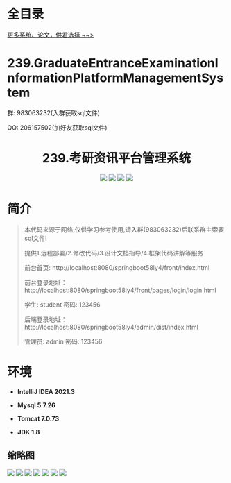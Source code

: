 # 全目录

[更多系统、论文，供君选择 ~~>](https://www.bitwise.net.cn)

# 239.GraduateEntranceExaminationInformationPlatformManagementSystem

<p>群: 983063232(入群获取sql文件)</p>
<p>QQ: 206157502(加好友获取sql文件)</p>

<p><h1 align="center">239.考研资讯平台管理系统</h1></p>


<p align="center">
	<img src="https://img.shields.io/badge/jdk-1.8-orange.svg"/>
    <img src="https://img.shields.io/badge/springboot-5.x-lightgrey.svg"/>
    <img src="https://img.shields.io/badge/vue-3.x-blue.svg"/>
    <img src="https://img.shields.io/badge/mybatis-5.x-yellow.svg"/>
</p>

# 简介

> 本代码来源于网络,仅供学习参考使用,请入群(983063232)后联系群主索要sql文件!
>
> 提供1.远程部署/2.修改代码/3.设计文档指导/4.框架代码讲解等服务
> 
> 前台首页: http://localhost:8080/springboot58ly4/front/index.html
> 
> 前台登录地址：http://localhost:8080/springboot58ly4/front/pages/login/login.html
>
> 学生: student   密码: 123456
>
> 后端登录地址：http://localhost:8080/springboot58ly4/admin/dist/index.html
>
> 管理员: admin   密码: 123456


# 环境

- <b>IntelliJ IDEA 2021.3</b>

- <b>Mysql 5.7.26</b>

- <b>Tomcat 7.0.73</b>

- <b>JDK 1.8</b>




## 缩略图

![](https://bitwise.oss-cn-heyuan.aliyuncs.com/2024/9/10/164bfe07-d32a-469b-a0db-b152bfdeadb7.png)
![](https://bitwise.oss-cn-heyuan.aliyuncs.com/2024/9/10/ed5b56cb-754a-4233-ba8f-37dec8be10fd.png)
![](https://bitwise.oss-cn-heyuan.aliyuncs.com/2024/9/10/00dc908b-f97f-4b3e-9887-8efc6234847f.png)
![](https://bitwise.oss-cn-heyuan.aliyuncs.com/2024/9/10/3863e712-5faf-4c5a-80ea-0142a54ecf7c.png)
![](https://bitwise.oss-cn-heyuan.aliyuncs.com/2024/9/10/b445b407-fe71-47a6-9ff3-1547901ba455.png)
![](https://bitwise.oss-cn-heyuan.aliyuncs.com/2024/9/10/de60d4f1-9c7e-4edd-a6c4-6d032acecdbb.png)
![](https://bitwise.oss-cn-heyuan.aliyuncs.com/2024/9/10/3e1a5680-cd71-4f60-9ac1-0f3599111119.png)






